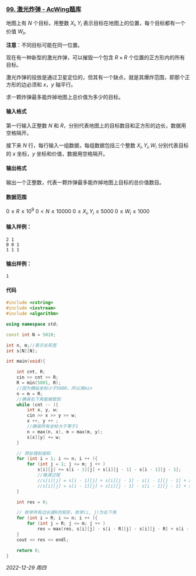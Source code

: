 ### [99. 激光炸弹 - AcWing题库](https://www.acwing.com/problem/content/101/)

地图上有 $N$ 个目标，用整数 $X_i, Y_i$ 表示目标在地图上的位置，每个目标都有一个价值 $W_i$。

**注意**：不同目标可能在同一位置。

现在有一种新型的激光炸弹，可以摧毁一个包含 $R \times R$ 个位置的正方形内的所有目标。

激光炸弹的投放是通过卫星定位的，但其有一个缺点，就是其爆炸范围，即那个正方形的边必须和 $x，y$ 轴平行。

求一颗炸弹最多能炸掉地图上总价值为多少的目标。

#### 输入格式

第一行输入正整数 $N$ 和 $R$，分别代表地图上的目标数目和正方形的边长，数据用空格隔开。

接下来 $N$ 行，每行输入一组数据，每组数据包括三个整数 $X_i, Y_i, W_i$ 分别代表目标的 $x$ 坐标，$y$ 坐标和价值，数据用空格隔开。

#### 输出格式

输出一个正整数，代表一颗炸弹最多能炸掉地图上目标的总价值数目。

#### 数据范围

$0 ≤ R ≤ 10^9$
$0 < N ≤ 10000$
$0 ≤ X_i, Y_i ≤ 5000$
$0 ≤ W_i ≤ 1000$

#### 输入样例：

```
2 1
0 0 1
1 1 1
```

#### 输出样例：

```
1
```

#### 代码

```cpp
#include <cstring>
#include <iostream>
#include <algorithm>

using namespace std;

const int N = 5010;

int n, m;//表示长和宽
int s[N][N];

int main(void){

    int cnt, R;
    cin >> cnt >> R;
    R = min(5001, R);
    //因为横纵坐标小于5000，所以用min
    n = m = R;
    //确保右下角能被取到
    while (cnt -- ){
        int x, y, w;
        cin >> x >> y >> w;
        x ++, y ++ ;
        //确保所有坐标大于等于1
        n = max(n, x), m = max(m, y);
        s[x][y] += w;
    }

    // 预处理前缀和
    for (int i = 1; i <= n; i ++ ){
        for (int j = 1; j <= m; j ++ )
            s[i][j] += s[i - 1][j] + s[i][j - 1] - s[i - 1][j - 1];
            //推演过程
            //s[i][j] = s[i - 1][j] + s[i][j - 1] - s[i - 1][j - 1] + a[i][j];
            //s[i][j] = s[i - 1][j] + s[i][j - 1] - s[i - 1][j - 1] + s[i][j];
    }

    int res = 0;

    // 枚举所有边长是R的矩形，枚举(i, j)为右下角
    for (int i = R; i <= n; i ++ ){
        for (int j = R; j <= m; j ++ )
            res = max(res, s[i][j] - s[i - R][j] - s[i][j - R] + s[i - R][j - R]);
    }
    cout << res << endl;

    return 0;
}
```


*2022-12-29 周四*